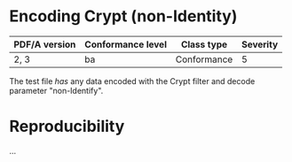 # Encoding Crypt (non-Identity)

| PDF/A version | Conformance level | Class type  | Severity |
| ------------- | ----------------- | ----------  | -------- |
| 2, 3          | ba                | Conformance | 5        |

The test file _has_ any data encoded with the Crypt filter and decode parameter "non-Identify".

# Reproducibility
...
